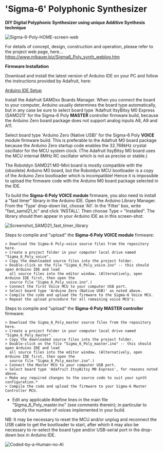 # 'Sigma-6' Polyphonic Synthesizer
__DIY Digital Polyphonic Synthesizer using unique Additive Synthesis technique__

![Sigma-6-Poly-HOME-screen-web](https://github.com/user-attachments/assets/5409557d-349e-40b0-8359-043d28ec8b8d)

For details of concept, design, construction and operation, please refer to the project web page, here...  
https://www.mjbauer.biz/Sigma6_Poly_synth_weblog.htm

__Firmware Installation__

Download and install the latest version of Arduino IDE on your PC and follow the instructions provided by Adafruit, here:

[Arduino IDE Setup](https://learn.adafruit.com/introducing-itsy-bitsy-m0/setup)

Install the Adafruit SAMDxx Boards Manager. When you connect
the board to your computer, Arduino usually determines the board type automatically, but in any case be sure to select board
type 'Adafruit ItsyBitsy M0 Express (SAMD21)' for the Sigma-6 Poly __MASTER__ controller firmware build, because the
Arduino Zero board package does not support analog inputs A8, A9 and A11.

Select board type 'Arduino Zero (Native USB)' for the Sigma-6 Poly __VOICE__ module firmware build. This is preferable
to the Adafruit M0 board package because the Arduino Zero startup code enables the 32.768kHz crystal oscillator for
the MCU system clock. (The Adafruit ItsyBitsy M0 board uses the MCU internal 8MHz RC oscillator which is not as precise or stable.)

The Robotdyn SAMD21 M0-Mini board is mostly compatible with the (obsolete) Arduino M0 board, but the Robotdyn MCU bootloader
is a copy of the Arduino Zero bootloader which is incompatible! Hence it is impossible to upload the firmware code with the 
Arduino M0 board package selected in the IDE.

To build the __Sigma-6 Poly VOICE module__ firmware, you also need to install a "fast timer" library in the Arduino IDE.
Open the Arduino Library Manager. From the 'Type' drop-down list, choose 'All'. In the 'Filter' box, write "fast_samd21_tc"
and click 'INSTALL'. Then choose Type = "Installed". The library should then appear in your Arduino IDE as in this screen-shot:

![Screenshot_SAMD21_fast_timer_library](https://github.com/user-attachments/assets/398ecf9a-11e7-4b22-b53f-e896f9cf998e)

Steps to compile and "upload" the __Sigma-6 Poly VOICE module__ firmware:

    > Download the Sigma-6 Poly-voice source files from the repository here.
    > Create a project folder in your computer local drive named "Sigma_6_Poly_voice".
    > Copy the downloaded source files into the project folder.
    > Double-click on the file "Sigma_6_Poly_voice.ino" -- this should open Arduino IDE and load
      all source files into the editor window. (Alternatively, open Arduino IDE first, then open the
      source file "Sigma_6_Poly_voice.ino".)
    > Connect the first Voice MCU to your computer USB port.
    > Select board type 'Arduino Zero (Native USB)' as noted above.
    > Compile the code and upload the firmware to the Sigma-6 Voice MCU.
    > Repeat the upload procedure for all remaining voice MCU's.

Steps to compile and "upload" the __Sigma-6 Poly MASTER controller__ firmware:

    > Download the Sigma_6_Poly_master source files from the repository here.
    > Create a project folder in your computer local drive named "Sigma_6_Poly_master".
    > Copy the downloaded source files into the project folder.
    > Double-click on the file "Sigma_6_Poly_master.ino" -- this should open Arduino IDE and load
      all source files into the editor window. (Alternatively, open Arduino IDE first, then open the
      source file "Sigma_6_Poly_master.ino".)
    > Connect the Master MCU to your computer USB port.
    > Select board type 'Adafruit ItsyBitsy M0 Express', for reasons noted above.
    > Make any required changes to the source code to suit your synth configuration.*
    > Compile the code and upload the firmware to your Sigma-6 Master Controller MCU.

* Edit any applicable #define lines in the main file "Sigma_6_Poly_master.ino" (see comments therein);
  in particular to specify the number of voices implemented in your build.

NB: It may be necessary to reset the MCU and/or unplug and reconnect the USB cable to get the bootloader to start, after
which it may also be necessary to re-select the board type and/or USB-serial port in the drop-down box in Arduino IDE.

![Coded-by-a-Human-no-AI](https://github.com/user-attachments/assets/e2479440-66a7-4c50-b6dd-358b75b23dfc)
